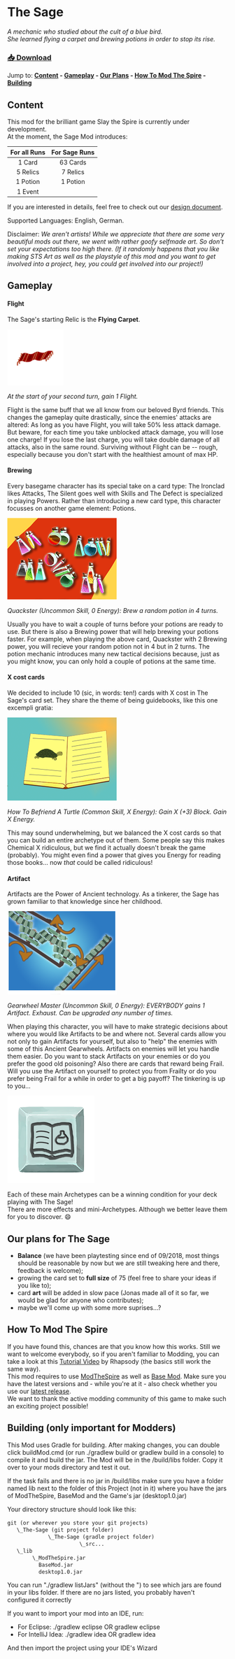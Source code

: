 # The Sage
*A mechanic who studied about the cult of a blue bird.  
She learned flying a carpet and brewing potions in order to stop its rise.*

### [ :inbox_tray: Download](https://github.com/jonasdasdefekte/The-Sage/releases "Download")

Jump to: **[Content](#content) - [Gameplay](#gameplay) - [Our Plans](#our-plans-for-the-sage) - [How To Mod The Spire](#how-to-mod-the-spire) - [Building](#building-only-important-for-modders)**

## Content

This mod for the brilliant game Slay the Spire is currently under development.  
At the moment, the Sage Mod introduces:

| For all Runs      | For Sage Runs      |
|:-----------------:|:------------------:|
| 1 Card            | 63 Cards           |
| 5 Relics          | 7 Relics           |
| 1 Potion          | 1 Potion           |
| 1 Event           |                    |

If you are interested in details, feel free to check out our [design document](https://github.com/jonasdasdefekte/The-Sage/blob/master/The%20Sage "The Sage - Mod for Slay The Spire").

Supported Languages: English, German.

Disclaimer: *We aren't artists! While we appreciate that there are some very beautiful mods out there, we went with rather goofy selfmade art. So don't set your expectations too high there. (If it randomly happens that you like making STS Art as well as the playstyle of this mod and you want to get involved into a project, hey, you could get involved into our project!)*


## Gameplay

#### Flight

The Sage's starting Relic is the **Flying Carpet**.

![The Sage: Flying Carpet](https://github.com/jonasdasdefekte/The-Sage/blob/master/The-Sage/src/main/resources/sage/relics/Flying_Carpet.png "Flying Carpet")

*At the start of your second turn, gain 1 Flight.*

Flight is the same buff that we all know from our beloved Byrd friends. This changes the gameplay quite drastically, since the enemies' attacks are altered: As long as you have Flight, you will take 50% less attack damage. But beware, for each time you take unblocked attack damage, you will lose one charge! If you lose the last charge, you will take double damage of all attacks, also in the same round. Surviving without Flight can be -- rough, especially because you don't start with the healthiest amount of max HP.

#### Brewing

Every basegame character has its special take on a card type: The Ironclad likes Attacks, The Silent goes well with Skills and The Defect is specialized in playing Powers. Rather than introducing a new card type, this character focusses on another game element: Potions.  

![The Sage: Brewing Potions](https://raw.githubusercontent.com/jonasdasdefekte/The-Sage/master/The-Sage/src/main/resources/sage/cards/skill/Quackster.png "Quackster")

*Quackster (Uncommon Skill, 0 Energy): Brew a random potion in 4 turns.*

Usually you have to wait a couple of turns before your potions are ready to use. But there is also a Brewing power that will help brewing your potions faster. For example, when playing the above card, Quackster with 2 Brewing power, you will recieve your random potion not in 4 but in 2 turns. The potion mechanic introduces many new tactical decisions because, just as you might know, you can only hold a couple of potions at the same time.

#### X cost cards

We decided to include 10 (sic, in words: ten!) cards with X cost in The Sage's card set. They share the theme of being guidebooks, like this one excempli gratia:

![The Sage: Guidebooks represent X cost cards](https://raw.githubusercontent.com/jonasdasdefekte/The-Sage/master/The-Sage/src/main/resources/sage/cards/skill/How_To_Befriend_A_Turtle.png "How To Befriend A Turtle")

*How To Befriend A Turtle (Common Skill, X Energy): Gain X (+3) Block. Gain X Energy.*

This may sound underwhelming, but we balanced the X cost cards so that you can build an entire archetype out of them. Some people say this makes Chemical X ridiculous, but we find it actually doesn't break the game (probably). You might even find a power that gives you Energy for reading those books... now *that* could be called ridiculous!

#### Artifact

Artifacts are the Power of Ancient technology. As a tinkerer, the Sage has grown familiar to that knowledge since her childhood. 

![Artifacts](https://raw.githubusercontent.com/jonasdasdefekte/The-Sage/master/The-Sage/src/main/resources/sage/cards/skill/Gearwheel_Master.png "Gearwheel Master")

*Gearwheel Master (Uncommon Skill, 0 Energy): EVERYBODY gains 1 Artifact. Exhaust. Can be upgraded any number of times.*

When playing this character, you will have to make strategic decisions about where you would like Artifacts to be and where not. Several cards allow you not only to gain Artifacts for yourself, but also to "help" the enemies with some of this Ancient Gearwheels. Artifacts on enemies will let you handle them easier. Do you want to stack Artifacts on your enemies or do you prefer the good old poisoning? Also there are cards that reward being Frail. Will you use the Artifact on yourself to protect you from Frailty or do you prefer being Frail for a while in order to get a big payoff? The tinkering is up to you...

![Character Button](https://raw.githubusercontent.com/jonasdasdefekte/The-Sage/master/The-Sage/src/main/resources/sage/character/button.png)

Each of these main Archetypes can be a winning condition for your deck playing with The Sage!  
There are more effects and mini-Archetypes. Although we better leave them for you to discover. :smile:  

## Our plans for The Sage
- **Balance** (we have been playtesting since end of 09/2018, most things should be reasonable by now but we are still tweaking here and there, feedback is welcome);
- growing the card set to **full size** of 75 (feel free to share your ideas if you like to);
- card **art** will be added in slow pace (Jonas made all of it so far, we would be glad for anyone who contributes);
- maybe we'll come up with some more suprises...?

## How To Mod The Spire
If you have found this, chances are that you know how this works. Still we want to welcome everybody, so if you aren't familiar to Modding, you can take a look at this [Tutorial Video](https://www.youtube.com/watch?v=AAhs55x7oFo) by Rhapsody (the basics still work the same way).  
This mod requires to use [ModTheSpire](https://github.com/kiooeht/ModTheSpire/releases) as well as [Base Mod](https://github.com/daviscook477/BaseMod/releases). Make sure you have the latest versions and - while you're at it - also check whether you use our [latest release](https://github.com/jonasdasdefekte/The-Sage/releases).  
We want to thank the active modding community of this game to make such an exciting project possible!

## Building (only important for Modders)
This Mod uses Gradle for building. After making changes, you can double click buildMod.cmd 
(or run ./gradlew build or gradlew build in a console) to 
compile it and build the jar. The Mod will be in the /build/libs folder. Copy it over to 
your mods directory and test it out.

If the task fails and there is no jar in /build/libs make sure you have a folder named 
lib next to the folder of this Project (not in it) where you have the jars of ModTheSpire, 
BaseMod and the Game's jar (desktop1.0.jar)

Your directory structure should look like this:
```
git (or wherever you store your git projects)
   \_The-Sage (git project folder)
             \_The-Sage (gradle project folder)
                       \_src...
   \_lib
        \_ModTheSpire.jar
          BaseMod.jar
          desktop1.0.jar
```
You can run "./gradlew listJars" (without the ") to see which jars are found in your 
libs folder. If there are no jars listed, you probably haven't configured it correctly

If you want to import your mod into an IDE, run:
 - For Eclipse: ./gradlew eclipse OR gradlew eclipse
 - For IntelliJ Idea: ./gradlew idea OR gradlew idea

And then import the project using your IDE's Wizard

